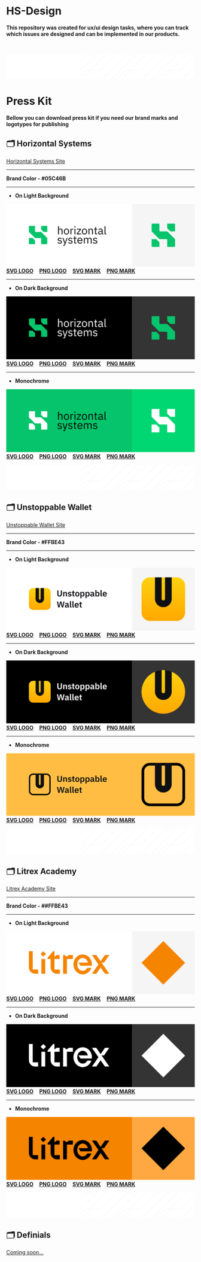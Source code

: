 # HS-Design

**This repository was created for ux/ui design tasks, where you can track which issues are designed and can be implemented in our products.**

</br>

![lines](/images/lines.png)


# Press Kit

**Bellow you can download press kit if you need our brand marks and logotypes for publishing**


## 🗂 Horizontal Systems
[Horizontal Systems Site](http://horizontalsystems.io)

---

**Brand Color - #05C46B**

---

* **On Light Background**

![Preview](/images/HS-Logo-on-light-preview.png)
</br>
**[SVG LOGO](/PressKit/HS-Logo-on-light.svg)** &nbsp;&nbsp;
**[PNG LOGO](/PressKit/HS-Logo-on-light.png)** &nbsp;&nbsp;
**[SVG MARK](/PressKit/HS-Mark-on-light.svg)** &nbsp;&nbsp;
**[PNG MARK](/PressKit/HS-Mark-on-light.png)** &nbsp;&nbsp;

---

* **On Dark Background**

![Preview](/images/HS-Logo-on-dark-preview.png)
</br>
**[SVG LOGO](/PressKit/HS-Logo-on-dark.svg)** &nbsp;&nbsp;
**[PNG LOGO](/PressKit/HS-Logo-on-dark.png)** &nbsp;&nbsp;
**[SVG MARK](/PressKit/HS-Mark-on-dark.svg)** &nbsp;&nbsp;
**[PNG MARK](/PressKit/HS-Mark-on-dark.png)** &nbsp;&nbsp;


---

* **Monochrome**

![Preview](images/HS-Logo-on-green-preview.png)
</br>
**[SVG LOGO](/PressKit/HS-Logo-monochrome.svg)** &nbsp;&nbsp;
**[PNG LOGO](/PressKit/HS-Logo-monochrome.png)** &nbsp;&nbsp;
**[SVG MARK](/PressKit/HS-Mark-monochrome.svg)** &nbsp;&nbsp;
**[PNG MARK](/PressKit/HS-Mark-monochrome.png)** &nbsp;&nbsp;

![lines](/images/lines.png)

## 🗂 Unstoppable Wallet
[Unstoppable Wallet Site](http://unstoppable.money)

---

**Brand Color - #FFBE43**

---

* **On Light Background**

![Preview](images/UW-Logo-on-light-preview.png)
</br>
**[SVG LOGO](/PressKit/UW-Logo-on-light.svg)** &nbsp;&nbsp;
**[PNG LOGO](/PressKit/UW-Logo-on-light.png)** &nbsp;&nbsp;
**[SVG MARK](/PressKit/UW-AppIcon-on-light.svg)** &nbsp;&nbsp;
**[PNG MARK](/PressKit/UW-AppIcon-on-light.png)** &nbsp;&nbsp;

---

* **On Dark Background**

![Preview](/images/UW-Logo-on-dark-preview.png)
</br>
**[SVG LOGO](/PressKit/UW-Logo-on-dark.svg)** &nbsp;&nbsp;
**[PNG LOGO](/PressKit/UW-Logo-on-dark.png)** &nbsp;&nbsp;
**[SVG MARK](/PressKit/UW-AppIcon-on-dark.svg)** &nbsp;&nbsp;
**[PNG MARK](/PressKit/UW-AppIcon-on-dark.png)** &nbsp;&nbsp;

---

* **Monochrome**

![Preview](images/UW-Logo-monochrome-preview2.png)
</br>
**[SVG LOGO](/PressKit/UW-Logo-monochrome.svg)** &nbsp;&nbsp;
**[PNG LOGO](/PressKit/UW-Logo-monochrome.png)** &nbsp;&nbsp;
**[SVG MARK](/PressKit/UW-AppIcon-monochrome.svg)** &nbsp;&nbsp;
**[PNG MARK](/PressKit/UW-AppIcon-monochrome.png)** &nbsp;&nbsp;

![lines](/images/lines.png)
  
## 🗂 Litrex Academy
[Litrex Academy Site](http://litrex.academy)

---

**Brand Color - ##FFBE43**

---

* **On Light Background**

![Preview](images/Litrex-Logo-on-light-preview.png)
</br>
**[SVG LOGO](/PressKit/Litrex-Logo-on-light.svg)** &nbsp;&nbsp;
**[PNG LOGO](/PressKit/Litrex-Logo-on-light.png)** &nbsp;&nbsp;
**[SVG MARK](/PressKit/Litrex-Mark-on-light.svg)** &nbsp;&nbsp;
**[PNG MARK](/PressKit/Litrex-Mark-on-light.png)** &nbsp;&nbsp;

---

* **On Dark Background**

![Preview](/images/Litrex-Logo-on-dark-preview.png)
</br>
**[SVG LOGO](/PressKit/Litrex-Logo-on-dark.svg)** &nbsp;&nbsp;
**[PNG LOGO](/PressKit/Litrex-Logo-on-dark.png)** &nbsp;&nbsp;
**[SVG MARK](/PressKit/Litrex-Mark-on-dark.svg)** &nbsp;&nbsp;
**[PNG MARK](/PressKit/Litrex-Mark-on-dark.png)** &nbsp;&nbsp;

---

* **Monochrome**

![Preview](images/Litrex-Logo-monochrome-preview.png)
</br>
**[SVG LOGO](/PressKit/Litrex-Logo-monochrome.svg)** &nbsp;&nbsp;
**[PNG LOGO](/PressKit/Litrex-Logo-monochrome.png)** &nbsp;&nbsp;
**[SVG MARK](/PressKit/Litrex-Mark-monochrome.svg)** &nbsp;&nbsp;
**[PNG MARK](/PressKit/Litrex-Mark-monochrome.png)** &nbsp;&nbsp;

![lines](/images/lines.png)


## 🗂 Definials

[Coming soon...](http://soon)
  
